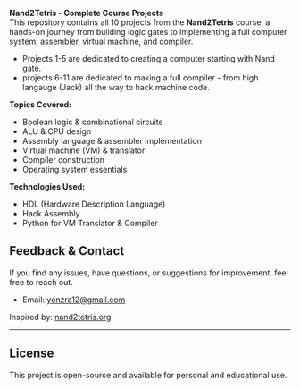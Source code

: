 **Nand2Tetris - Complete Course Projects**  
This repository contains all 10 projects from the **Nand2Tetris** course, a hands-on journey from building logic gates to implementing a full computer system, assembler, virtual machine, and compiler. 

* Projects 1-5 are dedicated to creating a computer starting with Nand gate.
* projects 6-11 are dedicated to making a full compiler - from high langauge (Jack) all the way to hack machine code.

**Topics Covered:**  
* Boolean logic & combinational circuits  
* ALU & CPU design  
* Assembly language & assembler implementation  
* Virtual machine (VM) & translator  
* Compiler construction  
* Operating system essentials  

**Technologies Used:**
* HDL (Hardware Description Language)  
* Hack Assembly  
* Python for VM Translator & Compiler

## Feedback & Contact
If you find any issues, have questions, or suggestions for improvement, feel free to reach out.
- Email: yonzra12@gmail.com

Inspired by: [nand2tetris.org](https://www.nand2tetris.org/)  

---
## License
This project is open-source and available for personal and educational use.
